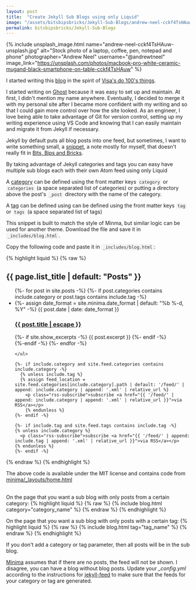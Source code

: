 ```yaml
---
layout: post
title:  "Create Jekyll Sub Blogs using only Liquid"
image: "/assets/bitsbipsbricks/Jekyll-Sub-Blogs/andrew-neel-cckf4TsHAuw-unsplash.jpg"
permalink: bitsbipsbricks/Jekyll-Sub-Blogs
---
```


<style>
  :not(pre) > code {
    background-color: #f4f4f4; /* Light grey background */
    color: #333; /* Darker text for better readability */
    padding: 2px 4px;
    border-radius: 4px;
  }
</style>

{% include unsplash_image.html 
   name="andrew-neel-cckf4TsHAuw-unsplash.jpg" 
   alt="Stock photo of a laptop, coffee, pen, notepad and phone" 
   photographer="Andrew Neel" 
   username="@andrewtneel" 
   image_link="https://unsplash.com/photos/macbook-pro-white-ceramic-mugand-black-smartphone-on-table-cckf4TsHAuw" 
%}

I started writing this [blog](/bitsbipsbricks.html) in the spirit of [Visa's do 100's things](https://www.visakanv.com/blog/do100things/). 

I started writing on [Ghost](https://ghost.org/) because it was easy to set up and maintain. At first, I didn't mention my name anywhere. Eventually, I decided to merge it with my personal site after I became more confident with my writing and so that I could gain more control over how the site looked. As an engineer, I love being able to take advantage of Git for version control, setting up my writing experience using VS Code and knowing that I can easily maintain and migrate it from Jekyll if necessary.

Jekyll by default puts all blog posts into one feed, but sometimes, I want to write something small, a [snippet](/snippets), a note mostly for myself, that doesn't really fit in [Bits, Bips and Bricks](/bitsbipsbricks).

By taking advantage of Jekyll categories and tags you can easy have multiple sub blogs each with their own Atom feed using only Liquid

A [category](https://jekyllrb.com/docs/posts/#categories) can be defined using the front matter keys `category` or `categories` (a space separated list of categories) or putting a directory above the post's `_post` directory with the name of the category. 

A [tag](https://jekyllrb.com/docs/posts/#tags) can be defined using can be defined using the front matter keys `tag` or `tags` (a space separated list of tags)

This snippet is built to match the style of Minma, but similar logic can be used for another theme. Download the file and save it in `_includes/blog.html`.

Copy the following code and paste it in `_includes/blog.html`:

{% highlight liquid %}
{% raw %}
<div class="blog">
    <h2 class="post-list-heading">{{ page.list_title | default: "Posts" }}</h2>
    <ul class="post-list">
      {%- for post in site.posts -%}
      {%- if post.categories contains include.category or post.tags contains include.tag -%}
      <li>
        {%- assign date_format = site.minima.date_format | default: "%b %-d, %Y" -%}
        <span class="post-meta">{{ post.date | date: date_format }}</span>
        <h3>
          <a class="post-link" href="{{ post.url | relative_url }}">
            {{ post.title | escape }}
          </a>
        </h3>
        {%- if site.show_excerpts -%}
          {{ post.excerpt }}
        {%- endif -%}
      </li>
      {%-endif -%}
      {%- endfor -%}

    </ul>

    {%- if include.category and site.feed.categories contains include.category -%}
      {% unless include.tag %}
      {% assign feed_location = site.feed.categories[include.category].path | default: '/feed/' | append: include.category | append: '.xml' | relative_url %}
        <p class="rss-subscribe">subscribe <a href="{{ '/feed/' | append: include.category | append: '.xml' | relative_url }}">via RSS</a></p>
        {% endunless %}
    {%- endif -%}

    {%- if include.tag and site.feed.tags contains include.tag -%}
    {% unless include.category %}
      <p class="rss-subscribe">subscribe <a href="{{ '/feed/' | append: include.tag | append: '.xml' | relative_url }}">via RSS</a></p>
    {% endunless %}
    {%- endif -%}

</div>
{% endraw %}
{% endhighlight %}

The above code is available under the MIT license and contains code from [minima/_layouts/home.html](https://github.com/jekyll/minima/blob/38a84a949f9753c4542e25f422935f59b4913053/_layouts/home.html)
<br><br>

On the page that you want a sub blog with only posts from a certain category:
{% highlight liquid %}
{% raw %}
{% include blog.html category="category_name" %}
{% endraw %}
{% endhighlight %}

On the page that you want a sub blog with only posts with a certain tag:
{% highlight liquid %}
{% raw %}
{% include blog.html tag="tag_name" %}
{% endraw %}
{% endhighlight %}

If you don't add a category or tag parameter, then all posts will be in the sub blog.

[Minima](https://github.com/jekyll/minima/pull/137/files#r124796175) assumes that if there are no posts, the feed will not be shown. I disagree, you can have a blog without blog posts. Update your *_config.yml* according to the instructions for [jekyll-feed](https://github.com/jekyll/jekyll-feed) to make sure that the feeds for your category or tag are generated.